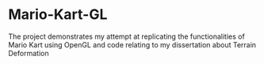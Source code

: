 Mario-Kart-GL
=============

The project demonstrates my attempt at replicating the functionalities of Mario Kart using OpenGL and code relating to my dissertation about Terrain Deformation